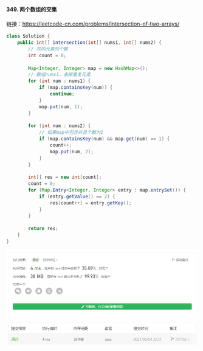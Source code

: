 #### 349. 两个数组的交集

链接：https://leetcode-cn.com/problems/intersection-of-two-arrays/

```java
class Solution {
    public int[] intersection(int[] nums1, int[] nums2) {
        // 共同元素的个数
        int count = 0;

        Map<Integer, Integer> map = new HashMap<>();
        // 数组nums1，去掉重复元素
        for (int num : nums1) {
            if (map.containsKey(num)) {
                continue;
            }
            map.put(num, 1);
        }

        for (int num : nums2) {
            // 如果map中包含并且个数为1
            if (map.containsKey(num) && map.get(num) == 1) {
                count++;
                map.put(num, 2);
            }
        }

        int[] res = new int[count];
        count = 0;
        for (Map.Entry<Integer, Integer> entry : map.entrySet()) {
            if (entry.getValue() == 2) {
                res[count++] = entry.getKey();
            }
        }

        return res;
    }
}
```

![image-20210504223134426](349.两个数组的交集.assets/image-20210504223134426.png)